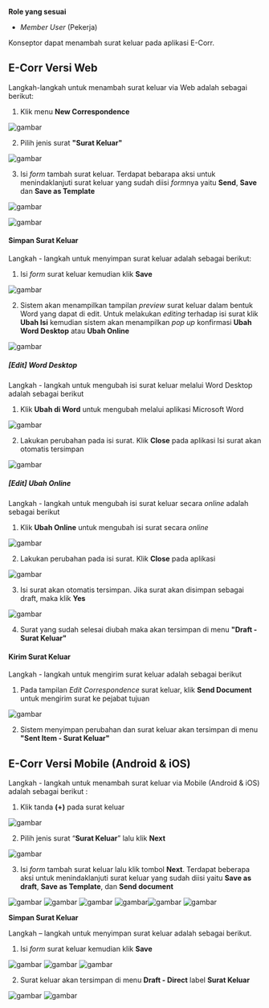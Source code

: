 **Role yang sesuai**

- *Member User* (Pekerja)

Konseptor dapat menambah surat keluar pada aplikasi E-Corr.

## **E-Corr Versi Web**

Langkah-langkah untuk menambah surat keluar via Web adalah sebagai berikut:

1. Klik menu **New Correspondence**

![gambar](SuratKeluar/SK_Web/02SK02.png)

2. Pilih jenis surat **"Surat Keluar"**

![gambar](SuratKeluar/SK_Web/02SK03.png)

3. Isi *form* tambah surat keluar. Terdapat bebarapa aksi untuk menindaklanjuti surat keluar yang sudah diisi *form*nya yaitu **Send**, **Save** dan **Save as Template**

![gambar](SuratKeluar/SK_Web/02SK04.png)

![gambar](SuratKeluar/SK_Web/02SK05.png)

#### Simpan Surat Keluar

Langkah - langkah untuk menyimpan surat keluar adalah sebagai berikut:

1. Isi *form* surat keluar kemudian klik **Save**

![gambar](SuratKeluar/SK_Web/02SK06.png)

2. Sistem akan menampilkan tampilan *preview* surat keluar dalam bentuk Word yang dapat di edit. Untuk melakukan *editing* terhadap isi surat klik **Ubah Isi** kemudian sistem akan menampilkan *pop up* konfirmasi **Ubah Word Desktop** atau **Ubah Online**

![gambar](SuratKeluar/SK_Web/02SK07.png)

##### [Edit] Word Desktop

Langkah - langkah untuk mengubah isi surat keluar melalui Word Desktop adalah sebagai berikut

1. Klik **Ubah di Word** untuk mengubah melalui aplikasi Microsoft Word

![gambar](SuratKeluar/SK_Web/02SK08.png)

2. Lakukan perubahan pada isi surat. Klik **Close** pada aplikasi Isi surat akan otomatis tersimpan

![gambar](SuratKeluar/SK_Web/02SK09.png)

##### [Edit] Ubah Online

Langkah - langkah untuk mengubah isi surat keluar secara *online* adalah sebagai berikut

1. Klik **Ubah Online** untuk mengubah isi surat secara *online*

![gambar](SuratKeluar/SK_Web/02SK10.png)

2. Lakukan perubahan pada isi surat. Klik **Close** pada aplikasi

![gambar](SuratKeluar/SK_Web/02SK11.png)

3. Isi surat akan otomatis tersimpan. Jika surat akan disimpan sebagai draft, maka klik **Yes**  

![gambar](SuratKeluar/SK_Web/02SK12.png)

4. Surat yang sudah selesai diubah maka akan tersimpan di menu **"Draft - Surat Keluar"**

#### Kirim Surat Keluar

Langkah - langkah untuk mengirim surat keluar adalah sebagai berikut

1. Pada tampilan *Edit Correspondence* surat keluar, klik **Send Document** untuk mengirim surat ke pejabat tujuan

![gambar](SuratKeluar/SK_Web/02SK13.png)

2. Sistem menyimpan perubahan dan surat keluar akan tersimpan di menu **"Sent Item - Surat Keluar"**


## **E-Corr Versi Mobile (Android & iOS)**

Langkah - langkah untuk menambah surat keluar via Mobile (Android & iOS) adalah sebagai berikut :

1. Klik tanda **(+)** pada surat keluar
   
![gambar](SuratKeluar/SK_Android/TambahSK/02A01.png)

2. Pilih jenis surat “**Surat Keluar**” lalu klik **Next**

![gambar](SuratKeluar/SK_Android/TambahSK/02A02.png) 

3. Isi _form_ tambah surat keluar lalu klik tombol **Next**. Terdapat beberapa aksi untuk menindaklanjuti surat keluar yang sudah diisi yaitu **Save as draft**, **Save as Template**, dan **Send document**

![gambar](SuratKeluar/SK_Android/TambahSK/02A03.png)
![gambar](SuratKeluar/SK_Android/TambahSK/02A04.png) ![gambar](SuratKeluar/SK_Android/TambahSK/02A05.png) ![gambar](SuratKeluar/SK_Android/TambahSK/02A06.png)![gambar](SuratKeluar/SK_Android/TambahSK/02A07.png)  ![gambar](SuratKeluar/SK_Android/TambahSK/02A08.png)

**Simpan Surat Keluar**

Langkah – langkah untuk menyimpan surat keluar adalah sebagai berikut.

1. Isi _form_ surat keluar kemudian klik **Save**

![gambar](SuratKeluar/SK_Android/TambahSK/02A03.png)
![gambar](SuratKeluar/SK_Android/TambahSK/02A04.png)
![gambar](SuratKeluar/SK_Android/TambahSK/02A05.png)

2. Surat keluar akan tersimpan di menu **Draft - Direct** label **Surat Keluar** 

![gambar](SuratKeluar/SK_Android/TambahSK/02A09.png)
![gambar](SuratKeluar/SK_Android/TambahSK/02A10.png)

